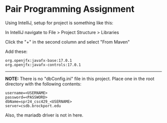# Pair Programming Assignment

Using IntelliJ, setup for project is something like this:

In IntelliJ navigate to
File > Project Structure > Libraries

Click the "+" in the second column and select "From Maven"

Add these:
```
org.openjfx:javafx-base:17.0.1
org.openjfx:javafx-controls:17.0.1
```
---

**NOTE:** There is no "dbConfig.ini" file in this project. Place one in the root directory with the following contents:

```
username=<USERNAME>
password=<PASSWORD>
dbName=spr24_csc429_<USERNAME>
server=csdb.brockport.edu
```

Also, the mariadb driver is not in here.
